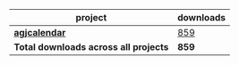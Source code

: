 project|downloads
-------|----------
[**agjcalendar**](https://packagist.org/packages/agjcalendar)|[859](https://packagist.org/packages/agjcalendar/stats)
**Total downloads across all projects**|**859**
